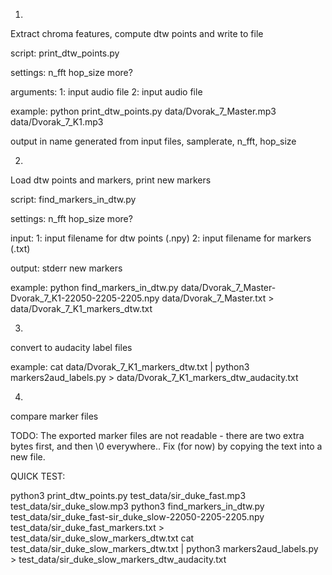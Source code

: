 1)
Extract chroma features, compute dtw points and write to file

script:
print_dtw_points.py

settings:
n_fft
hop_size
more?

arguments:
1: input audio file
2: input audio file

example:
python print_dtw_points.py data/Dvorak_7_Master.mp3 data/Dvorak_7_K1.mp3 

output in name generated from input files, samplerate, n_fft, hop_size


2)
Load dtw points and markers, print new markers

script:
find_markers_in_dtw.py

settings:
n_fft
hop_size
more?

input:
1: input filename for dtw points (.npy)
2: input filename for markers (.txt)

output:
stderr new markers

example:
python find_markers_in_dtw.py data/Dvorak_7_Master-Dvorak_7_K1-22050-2205-2205.npy data/Dvorak_7_Master.txt > data/Dvorak_7_K1_markers_dtw.txt

3)
convert to audacity label files

example:
cat data/Dvorak_7_K1_markers_dtw.txt | python3 markers2aud_labels.py > data/Dvorak_7_K1_markers_dtw_audacity.txt

4)
compare marker files





TODO:
The exported marker files are not readable - there are two extra bytes first, and then \0 everywhere..
Fix (for now) by copying the text into a new file.





QUICK TEST:

python3 print_dtw_points.py test_data/sir_duke_fast.mp3 test_data/sir_duke_slow.mp3
python3 find_markers_in_dtw.py test_data/sir_duke_fast-sir_duke_slow-22050-2205-2205.npy test_data/sir_duke_fast_markers.txt > test_data/sir_duke_slow_markers_dtw.txt
cat test_data/sir_duke_slow_markers_dtw.txt | python3 markers2aud_labels.py > test_data/sir_duke_slow_markers_dtw_audacity.txt
